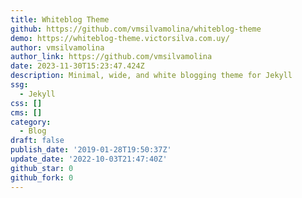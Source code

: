 ```yaml
---
title: Whiteblog Theme
github: https://github.com/vmsilvamolina/whiteblog-theme
demo: https://whiteblog-theme.victorsilva.com.uy/
author: vmsilvamolina
author_link: https://github.com/vmsilvamolina
date: 2023-11-30T15:23:47.424Z
description: Minimal, wide, and white blogging theme for Jekyll
ssg:
  - Jekyll
css: []
cms: []
category:
  - Blog
draft: false
publish_date: '2019-01-28T19:50:37Z'
update_date: '2022-10-03T21:47:40Z'
github_star: 0
github_fork: 0
---
```

